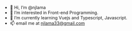 - 👋 Hi, I’m @njlama
- 👀 I’m interested in Front-end Programming.
- 🌱 I’m currently learning Vuejs and Typescript, Javascript.
- 📫 email me at njlama33@gmail.com

<!---
njlama/njlama is a ✨ special ✨ repository because its `README.md` (this file) appears on your GitHub profile.
You can click the Preview link to take a look at your changes.
--->
